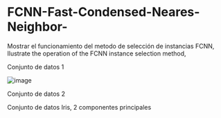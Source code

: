 # FCNN-Fast-Condensed-Neares-Neighbor-
Mostrar el funcionamiento del metodo de selección de instancias FCNN,  Ilustrate the operation of the FCNN instance selection method,

Conjunto de datos  1

![image](https://user-images.githubusercontent.com/101311053/170133137-5d748e8e-e887-40b5-88b9-5c81a353cd29.gif)

Conjunto de datos 2


Conjunto de datos Iris, 2 componentes principales


